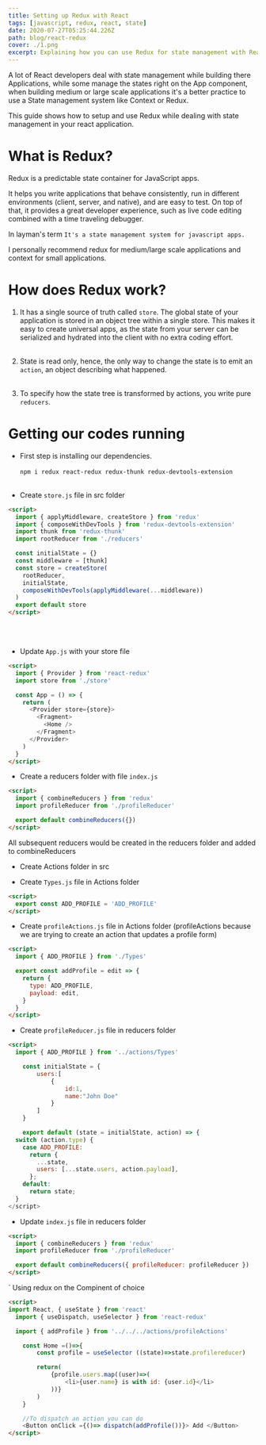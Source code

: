 ```yaml
---
title: Setting up Redux with React
tags: [javascript, redux, react, state]
date: 2020-07-27T05:25:44.226Z
path: blog/react-redux
cover: ./1.png
excerpt: Explaining how you can use Redux for state management with React.
---
```


A lot of React developers deal with state management while building there Applications, while some manage the states right on the App component, when building medium or large scale applications it's a better practice to use a State management system like Context or Redux.

This guide shows how to setup and use Redux while dealing with state management in your react application.

# What is Redux?

Redux is a predictable state container for JavaScript apps.

It helps you write applications that behave consistently, run in different environments (client, server, and native), and are easy to test. On top of that, it provides a great developer experience, such as live code editing combined with a time traveling debugger.

In layman's term `It's a state management system for javascript apps.`

I personally recommend redux for medium/large scale applications and context for small applications.

# How does Redux work?

1. It has a single source of truth called `store`. The global state of your application is stored in an object tree within a single store. This makes it easy to create universal apps, as the state from your server can be serialized and hydrated into the client with no extra coding effort.
   <br/> <br/>

2. State is read only, hence, the only way to change the state is to emit an `action`, an object describing what happened.
   <br/><br/>

3. To specify how the state tree is transformed by actions, you write pure `reducers`.

# Getting our codes running

- First step is installing our dependencies.
  <br/> <br/>
  `npm i redux react-redux redux-thunk redux-devtools-extension`
  <br/> <br/>

- Create `store.js` file in src folder

```html
<script>
  import { applyMiddleware, createStore } from 'redux'
  import { composeWithDevTools } from 'redux-devtools-extension'
  import thunk from 'redux-thunk'
  import rootReducer from './reducers'

  const initialState = {}
  const middleware = [thunk]
  const store = createStore(
    rootReducer,
    initialState,
    composeWithDevTools(applyMiddleware(...middleware))
  )
  export default store
</script>
```

<br/><br/>

- Update `App.js` with your store file

```html
<script>
  import { Provider } from 'react-redux'
  import store from './store'

  const App = () => {
    return (
      <Provider store={store}>
        <Fragment>
          <Home />
        </Fragment>
      </Provider>
    )
  }
</script>
```

- Create a reducers folder with file `index.js`

```html
<script>
  import { combineReducers } from 'redux'
  import profileReducer from './profileReducer'

  export default combineReducers({})
</script>
```

All subsequent reducers would be created in the reducers folder and added to combineReducers

- Create Actions folder in src

- Create `Types.js` file in Actions folder

```html
<script>
  export const ADD_PROFILE = 'ADD_PROFILE'
</script>
```

- Create `profileActions.js` file in Actions folder (profileActions because we are trying to create an action that updates a profile form)

```html
<script>
  import { ADD_PROFILE } from './Types'

  export const addProfile = edit => {
    return {
      type: ADD_PROFILE,
      payload: edit,
    }
  }
</script>
```

- Create `profileReducer.js` file in reducers folder

```html
<script>
  import { ADD_PROFILE } from '../actions/Types'

    const initialState = {
        users:[
            {
                id:1,
                name:"John Doe"
            }
        ]
    }

    export default (state = initialState, action) => {
  switch (action.type) {
    case ADD_PROFILE:
      return {
        ...state,
        users: [...state.users, action.payload],
      };
    default:
      return state;
  }
</script>
```

- Update `index.js` file in reducers folder

```html
<script>
  import { combineReducers } from 'redux'
  import profileReducer from './profileReducer'

  export default combineReducers({ profileReducer: profileReducer })
</script>
```

` Using redux on the Compinent of choice

```html
<script>
import React, { useState } from 'react'
  import { useDispatch, useSelector } from 'react-redux'

  import { addProfile } from '../../../actions/profileActions'

    const Home =()=>{
        const profile = useSelector ((state)=>state.profilereducer)

        return(
            {profile.users.map((user)=>(
                <li>{user.name} is with id: {user.id}</li>
            ))}
        )
    }

    //To dispatch an action you can do 
    <Button onClick ={()=> dispatch(addProfile())}> Add </Button>
</script>
```
